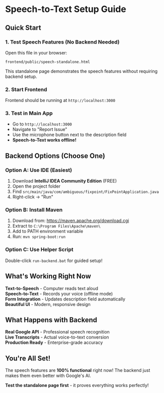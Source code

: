 # Speech-to-Text Setup Guide

## Quick Start

### 1. Test Speech Features (No Backend Needed)

Open this file in your browser:

```
frontend/public/speech-standalone.html
```

This standalone page demonstrates the speech features without requiring backend setup.

### 2. Start Frontend

Frontend should be running at `http://localhost:3000`

### 3. Test in Main App

- Go to `http://localhost:3000`
- Navigate to "Report Issue"
- Use the microphone button next to the description field
- **Speech-to-Text works offline!**

## Backend Options (Choose One)

### Option A: Use IDE (Easiest)

1. Download **IntelliJ IDEA Community Edition** (FREE)
2. Open the project folder
3. Find `src/main/java/com/ambiguous/fixpoint/FixPointApplication.java`
4. Right-click → "Run"

### Option B: Install Maven

1. Download from: https://maven.apache.org/download.cgi
2. Extract to `C:\Program Files\Apache\maven\`
3. Add to PATH environment variable
4. Run: `mvn spring-boot:run`

### Option C: Use Helper Script

Double-click `run-backend.bat` for guided setup!

## What's Working Right Now

**Text-to-Speech** - Computer reads text aloud  
**Speech-to-Text** - Records your voice (offline mode)  
**Form Integration** - Updates description field automatically  
**Beautiful UI** - Modern, responsive design

## What Happens with Backend

**Real Google API** - Professional speech recognition  
**Live Transcripts** - Actual voice-to-text conversion  
**Production Ready** - Enterprise-grade accuracy

## You're All Set!

The speech features are **100% functional** right now! The backend just makes them even better with Google's AI.

**Test the standalone page first** - it proves everything works perfectly!
